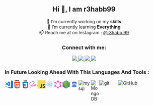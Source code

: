 

<!--
**r3habb99/r3habb99** is a ✨ _special_ ✨ repository because its `README.md` (this file) appears on your GitHub profile.

Here are some ideas to get you started:

- 🔭 I’m currently working on ...
- 🌱 I’m currently learning ...
- 👯 I’m looking to collaborate on ...
- 🤔 I’m looking for help with ...
- 💬 Ask me about ...
- 📫 How to reach me: ...
- 😄 Pronouns: ...
- ⚡ Fun fact: ...
-->

<h2 align="center"> Hi 👋, I am r3habb99</h2>

<!-- <img src="https://github-readme-stats.vercel.app/api/?username=r3habb99&show_icons=true" alt="git stats"> -->


<p align="center">
🔭 I’m currently working on my <b>skills</b> <br/>
 🌱 I’m currently learning <b>Everything</b><br/>
 📫 Reach me at on Instagram : <a href="https://www.instagram.com/r3habb.99">@r3habb.99</a><br/>
 </p>

<h3 align="center">Connect with me:</h3>
<p align="center">

<a href="https://www.instagram.com/r3habb.99/"> 
    <img src="https://img.icons8.com/ios-glyphs/60/fa314a/instagram-new.png" />
</a>
<a href="https://www.facebook.com/rishabh.prajapati.77920/"> 
    <img src="https://img.icons8.com/ios-glyphs/60/fa314a/facebook-new.png" />
</a>
<a  href="https://www.linkedin.com/in/rishabh-prajapati-a37137198/">
    <img src="https://img.icons8.com/ios-glyphs/60/fa314a/linkedin.png" />
</a>
<a href="https://github.com/r3habb99"> 
    <img src="https://img.icons8.com/ios-glyphs/60/fa314a/github.png" />
</a>



### In Future Looking Ahead With This Languages And Tools :

[<img align="left" alt="Visual Studio Code" width="26px" src="https://raw.githubusercontent.com/github/explore/80688e429a7d4ef2fca1e82350fe8e3517d3494d/topics/visual-studio-code/visual-studio-code.png" />][repo]
[<img align="left" alt="html5" width="26px" src="https://raw.githubusercontent.com/github/explore/80688e429a7d4ef2fca1e82350fe8e3517d3494d/topics/html/html.png" />][repo]
[<img align="left" alt="CSS3" width="26px" src="https://raw.githubusercontent.com/github/explore/80688e429a7d4ef2fca1e82350fe8e3517d3494d/topics/css/css.png" />][repo]
[<img align="left" alt="sass" width="26px" src="https://raw.githubusercontent.com/github/explore/80688e429a7d4ef2fca1e82350fe8e3517d3494d/topics/sass/sass.png" />][repo]
[<img align="left" alt="JavaScript" width="26px" src="https://raw.githubusercontent.com/github/explore/80688e429a7d4ef2fca1e82350fe8e3517d3494d/topics/javascript/javascript.png" />][repo]
[<img align="left" alt="react" width="26px" src="https://raw.githubusercontent.com/github/explore/80688e429a7d4ef2fca1e82350fe8e3517d3494d/topics/react/react.png" />][repo]
[<img align="left" alt="graphql" width="26px" src="https://raw.githubusercontent.com/github/explore/80688e429a7d4ef2fca1e82350fe8e3517d3494d/topics/graphql/graphql.png" />][repo]
[<img align="left" alt="Node.js" width="26px" src="https://raw.githubusercontent.com/github/explore/80688e429a7d4ef2fca1e82350fe8e3517d3494d/topics/nodejs/nodejs.png" />][repo]
[<img align="left" alt="SQL" width="26px" src="https://raw.githubusercontent.com/github/explore/80688e429a7d4ef2fca1e82350fe8e3517d3494d/topics/sql/sql.png" />][repo]
[<img align="left" alt="mysql" width="40px" src="https://labs.mysql.com/common/logos/mysql-logo.svg?v2" />][repo]
[<img align="left" alt="MongoDB" width="26px" src="https://www.mongodb.com/assets/images/global/favicon.ico" />][repo]
[<img align="left" alt="git" width="60" src="https://git-scm.com/images/logo@2x.png" />][repo]
[<img align="left" alt="GitHub" src="https://img.icons8.com/ios-filled/50/fa314a/github.png" />][repo]


<br />

[repo]: https://github.com/r3habb99

</p>

